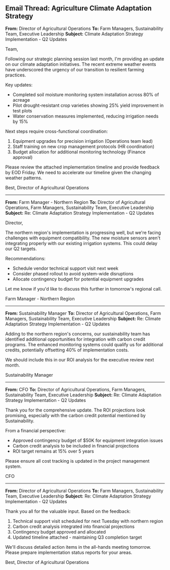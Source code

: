 ## Email Thread: Agriculture Climate Adaptation Strategy

**From:** Director of Agricultural Operations
**To:** Farm Managers, Sustainability Team, Executive Leadership
**Subject:** Climate Adaptation Strategy Implementation - Q2 Updates

Team,

Following our strategic planning session last month, I'm providing an update on our climate adaptation initiatives. The recent extreme weather events have underscored the urgency of our transition to resilient farming practices.

Key updates:
- Completed soil moisture monitoring system installation across 80% of acreage
- Pilot drought-resistant crop varieties showing 25% yield improvement in test plots
- Water conservation measures implemented, reducing irrigation needs by 15%

Next steps require cross-functional coordination:
1. Equipment upgrades for precision irrigation (Operations team lead)
2. Staff training on new crop management protocols (HR coordination)
3. Budget allocation for additional monitoring technology (Finance approval)

Please review the attached implementation timeline and provide feedback by EOD Friday. We need to accelerate our timeline given the changing weather patterns.

Best,
Director of Agricultural Operations

---

**From:** Farm Manager - Northern Region
**To:** Director of Agricultural Operations, Farm Managers, Sustainability Team, Executive Leadership
**Subject:** Re: Climate Adaptation Strategy Implementation - Q2 Updates

Director,

The northern region's implementation is progressing well, but we're facing challenges with equipment compatibility. The new moisture sensors aren't integrating properly with our existing irrigation systems. This could delay our Q2 targets.

Recommendations:
- Schedule vendor technical support visit next week
- Consider phased rollout to avoid system-wide disruptions
- Allocate contingency budget for potential equipment upgrades

Let me know if you'd like to discuss this further in tomorrow's regional call.

Farm Manager - Northern Region

---

**From:** Sustainability Manager
**To:** Director of Agricultural Operations, Farm Managers, Sustainability Team, Executive Leadership
**Subject:** Re: Climate Adaptation Strategy Implementation - Q2 Updates

Adding to the northern region's concerns, our sustainability team has identified additional opportunities for integration with carbon credit programs. The enhanced monitoring systems could qualify us for additional credits, potentially offsetting 40% of implementation costs.

We should include this in our ROI analysis for the executive review next month.

Sustainability Manager

---

**From:** CFO
**To:** Director of Agricultural Operations, Farm Managers, Sustainability Team, Executive Leadership
**Subject:** Re: Climate Adaptation Strategy Implementation - Q2 Updates

Thank you for the comprehensive update. The ROI projections look promising, especially with the carbon credit potential mentioned by Sustainability.

From a financial perspective:
- Approved contingency budget of $50K for equipment integration issues
- Carbon credit analysis to be included in financial projections
- ROI target remains at 15% over 5 years

Please ensure all cost tracking is updated in the project management system.

CFO

---

**From:** Director of Agricultural Operations
**To:** Farm Managers, Sustainability Team, Executive Leadership
**Subject:** Re: Climate Adaptation Strategy Implementation - Q2 Updates

Thank you all for the valuable input. Based on the feedback:

1. Technical support visit scheduled for next Tuesday with northern region
2. Carbon credit analysis integrated into financial projections
3. Contingency budget approved and allocated
4. Updated timeline attached - maintaining Q3 completion target

We'll discuss detailed action items in the all-hands meeting tomorrow. Please prepare implementation status reports for your areas.

Best,
Director of Agricultural Operations
